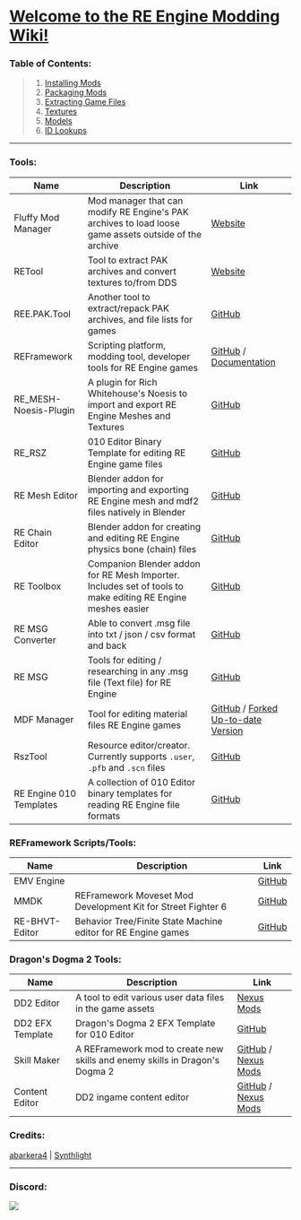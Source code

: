 # [Welcome to the RE Engine Modding Wiki!](https://github.com/Modding-Haven/REEngine-Modding-Documentation/wiki)

### Table of Contents:
> 1. [Installing Mods](https://github.com/Modding-Haven/REEngine-Modding-Documentation/wiki/Installing-Mods)
> 1. [Packaging Mods](https://github.com/Modding-Haven/REEngine-Modding-Documentation/wiki/Packaging-Mods)
> 1. [Extracting Game Files](https://github.com/Modding-Haven/REEngine-Modding-Documentation/wiki/Extracting-Game-Files)
> 1. [Textures](https://github.com/Modding-Haven/REEngine-Modding-Documentation/wiki/Textures)
> 1. [Models](https://github.com/Modding-Haven/REEngine-Modding-Documentation/wiki/Models)
> 1. [ID Lookups](https://github.com/Modding-Haven/REEngine-Modding-Documentation/wiki/ID-Lookups)
***

### Tools:
| Name | Description | Link |
| --------  | ------------------- | --------------------- |
| Fluffy Mod Manager | Mod manager that can modify RE Engine's PAK archives to load loose game assets outside of the archive | [Website](https://www.fluffyquack.com/) |
| RETool | Tool to extract PAK archives and convert textures to/from DDS | [Website](https://www.fluffyquack.com/) |
| REE.PAK.Tool | Another tool to extract/repack PAK archives, and file lists for games | [GitHub](https://github.com/Ekey/REE.PAK.Tool) |
| REFramework | Scripting platform, modding tool, developer tools for RE Engine games | [GitHub](https://github.com/praydog/REFramework) / [Documentation](https://cursey.github.io/reframework-book/) |
| RE_MESH-Noesis-Plugin | A plugin for Rich Whitehouse's Noesis to import and export RE Engine Meshes and Textures | [GitHub](https://github.com/alphazolam/fmt_RE_MESH-Noesis-Plugin)
| RE_RSZ | 010 Editor Binary Template for editing RE Engine game files | [GitHub](https://github.com/alphazolam/RE_RSZ)
| RE Mesh Editor | Blender addon for importing and exporting RE Engine mesh and mdf2 files natively in Blender | [GitHub](https://github.com/NSACloud/RE-Mesh-Editor)
| RE Chain Editor | Blender addon for creating and editing RE Engine physics bone (chain) files | [GitHub](https://github.com/NSACloud/RE-Chain-Editor)
| RE Toolbox | Companion Blender addon for RE Mesh Importer. Includes set of tools to make editing RE Engine meshes easier | [GitHub](https://github.com/NSACloud/RE-Toolbox)
| RE MSG Converter | Able to convert .msg file into txt / json / csv format and back | [GitHub](https://github.com/dtlnor/REMSG_Converter)
| RE MSG | Tools for editing / researching in any .msg file (Text file) for RE Engine | [GitHub](https://github.com/dtlnor/RE_MSG)
| MDF Manager | Tool for editing material files RE Engine games | [GitHub](https://github.com/Silvris/MDF-Manager) / [Forked Up-to-date Version](https://github.com/SilverEzredes/MDF-Manager_RE4R)
| RszTool | Resource editor/creator. Currently supports `.user`, `.pfb` and `.scn` files  | [GitHub](https://github.com/czastack/RszTool)
| RE Engine 010 Templates | A collection of 010 Editor binary templates for reading RE Engine file formats  | [GitHub](https://github.com/alphazolam/RE-Engine-010-Templates)

### REFramework Scripts/Tools:
| Name | Description | Link |
| --------  | ------------------- | --------------------- |
| EMV Engine | | [GitHub](https://github.com/alphazolam/EMV-Engine)
| MMDK | REFramework Moveset Mod Development Kit for Street Fighter 6  | [GitHub](https://github.com/alphazolam/MMDK)
| RE-BHVT-Editor | Behavior Tree/Finite State Machine editor for RE Engine games  | [GitHub](https://github.com/praydog/RE-BHVT-Editor)

### Dragon's Dogma 2 Tools:
| Name | Description | Link |
| --------  | ------------------- | --------------------- |
| DD2 Editor | A tool to edit various user data files in the game assets | [Nexus Mods](https://www.nexusmods.com/dragonsdogma2/mods/522)
| DD2 EFX Template | Dragon's Dogma 2 EFX Template for 010 Editor | [GitHub](https://github.com/ZippoIG/DD2-EFX-Template)
| Skill Maker | A REFramework mod to create new skills and enemy skills in Dragon's Dogma 2 | [GitHub](https://github.com/alphazolam/Skill-Maker) / [Nexus Mods](https://www.nexusmods.com/dragonsdogma2/mods/691)
| Content Editor | DD2 ingame content editor | [GitHub](https://github.com/kagenocookie/dd2-content-editor) / [Nexus Mods](https://www.nexusmods.com/dragonsdogma2/mods/1031)

### Credits:
[abarkera4](https://github.com/abarkera4) | [Synthlight](https://github.com/Synthlight)

***
### Discord:
[<img src="https://github.com/Modding-Haven/.github/blob/main/MHBranding/MH_Banner_1400x200.png">](https://discord.gg/modding-haven-718224210270617702)
